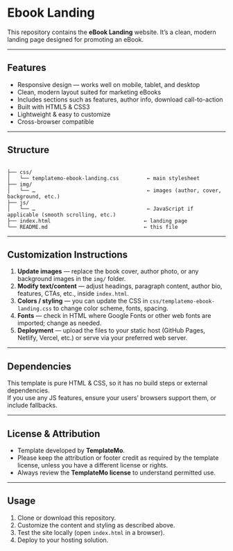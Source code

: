 # Ebook Landing

This repository contains the **eBook Landing** website. It’s a clean, modern landing page designed for promoting an eBook.  

---

## Features

- Responsive design — works well on mobile, tablet, and desktop  
- Clean, modern layout suited for marketing eBooks  
- Includes sections such as features, author info, download call-to-action  
- Built with HTML5 & CSS3  
- Lightweight & easy to customize  
- Cross-browser compatible  

---

## Structure

```

├── css/
│   └── templatemo-ebook-landing.css         ← main stylesheet
├── img/
│   └── …                                    ← images (author, cover, background, etc.)
├── js/
│   └── …                                    ← JavaScript if applicable (smooth scrolling, etc.)
├── index.html                              ← landing page
└── README.md                               ← this file

```

---

## Customization Instructions

1. **Update images** — replace the book cover, author photo, or any background images in the `img/` folder.  
2. **Modify text/content** — adjust headings, paragraph content, author bio, features, CTAs, etc., inside `index.html`.  
3. **Colors / styling** — you can update the CSS in `css/templatemo-ebook-landing.css` to change color scheme, fonts, spacing.  
4. **Fonts** — check in HTML where Google Fonts or other web fonts are imported; change as needed.  
5. **Deployment** — upload the files to your static host (GitHub Pages, Netlify, Vercel, etc.) or serve via your preferred web server.  

---

## Dependencies

This template is pure HTML & CSS, so it has no build steps or external dependencies.  
If you use any JS features, ensure your users’ browsers support them, or include fallbacks.  

---

## License & Attribution

- Template developed by **TemplateMo**.  
- Please keep the attribution or footer credit as required by the template license, unless you have a different license or rights.  
- Always review the **TemplateMo license** to understand permitted use.  

---

## Usage

1. Clone or download this repository.  
2. Customize the content and styling as described above.  
3. Test the site locally (open `index.html` in a browser).  
4. Deploy to your hosting solution.
